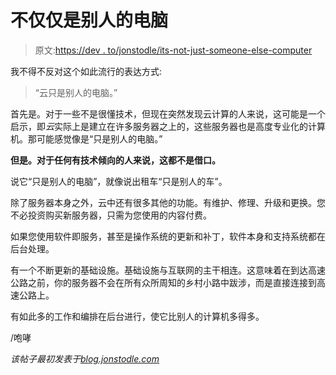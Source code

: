 # 不仅仅是别人的电脑

> 原文:[https://dev . to/jonstodle/its-not-just-someone-else-computer](https://dev.to/jonstodle/its-not-just-someone-elses-computer)

我不得不反对这个如此流行的表达方式:

> “云只是别人的电脑。”

首先是。对于一些不是很懂技术，但现在突然发现云计算的人来说，这可能是一个启示，即*云*实际上是建立在许多服务器之上的，这些服务器也是高度专业化的计算机。那可能感觉像是“只是别人的电脑。”

**但是。对于任何有技术倾向的人来说，这都不是借口。**

说它“只是别人的电脑”，就像说出租车“只是别人的车”。

除了服务器本身之外，云中还有很多其他的功能。有维护、修理、升级和更换。您不必投资购买新服务器，只需为您使用的内容付费。

如果您使用软件即服务，甚至是操作系统的更新和补丁，软件本身和支持系统都在后台处理。

有一个不断更新的基础设施。基础设施与互联网的主干相连。这意味着在到达高速公路之前，你的服务器不会在所有众所周知的乡村小路中跋涉，而是直接连接到高速公路上。

有如此多的工作和编排在后台进行，使它比别人的计算机多得多。

/咆哮

*该帖子最初发表于[blog.jonstodle.com](https://blog.jonstodle.com/its-not-just-someone-elses-computer/)*